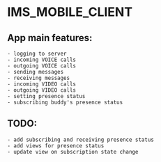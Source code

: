# IMS_MOBILE_CLIENT 

## App main features:
    - logging to server
    - incoming VOICE calls
    - outgoing VOICE calls
    - sending messages
    - receiving messages
    - incoming VIDEO calls
    - outgoing VIDEO calls
    - setting presence status
    - subscribing buddy's presence status

## TODO:
    - add subscribing and receiving presence status
    - add views for presence status
    - update view on subscription state change
    


